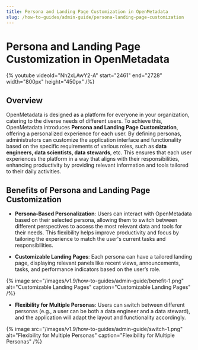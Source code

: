 ```yaml
---
title: Persona and Landing Page Customization in OpenMetadata
slug: /how-to-guides/admin-guide/persona-landing-page-customization
---
```


# Persona and Landing Page Customization in OpenMetadata

{%  youtube videoId="Nh2xLAwY2-A" start="2461" end="2728" width="800px" height="450px" /%}

## Overview
OpenMetadata is designed as a platform for everyone in your organization, catering to the diverse needs of different users. To achieve this, OpenMetadata introduces **Persona and Landing Page Customization**, offering a personalized experience for each user. By defining personas, administrators can customize the application interface and functionality based on the specific requirements of various roles, such as **data engineers, data scientists, data stewards**, etc. This ensures that each user experiences the platform in a way that aligns with their responsibilities, enhancing productivity by providing relevant information and tools tailored to their daily activities.

## Benefits of Persona and Landing Page Customization

- **Persona-Based Personalization**: Users can interact with OpenMetadata based on their selected persona, allowing them to switch between different perspectives to access the most relevant data and tools for their needs. This flexibility helps improve productivity and focus by tailoring the experience to match the user's current tasks and responsibilities.

- **Customizable Landing Pages**: Each persona can have a tailored landing page, displaying relevant panels like recent views, announcements, tasks, and performance indicators based on the user’s role.

{% image
src="/images/v1.9/how-to-guides/admin-guide/benefit-1.png"
alt="Customizable Landing Pages"
caption="Customizable Landing Pages"
/%}

- **Flexibility for Multiple Personas**: Users can switch between different personas (e.g., a user can be both a data engineer and a data steward), and the application will adapt the layout and functionality accordingly.

{% image
src="/images/v1.9/how-to-guides/admin-guide/switch-1.png"
alt="Flexibility for Multiple Personas"
caption="Flexibility for Multiple Personas"
/%}
